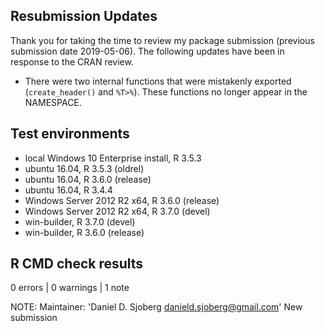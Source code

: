 ## Resubmission Updates

Thank you for taking the time to review my package submission (previous submission date 2019-05-06).  The following updates have been in response to the CRAN review.  

* There were two internal functions that were mistakenly exported (`create_header()` and `%T>%`).  These functions no longer appear in the NAMESPACE.
  

## Test environments
* local Windows 10 Enterprise install, R 3.5.3
* ubuntu 16.04, R 3.5.3 (oldrel)
* ubuntu 16.04, R 3.6.0 (release)
* ubuntu 16.04, R 3.4.4 
* Windows Server 2012 R2 x64, R 3.6.0 (release)
* Windows Server 2012 R2 x64, R 3.7.0 (devel) 
* win-builder, R 3.7.0 (devel) 
* win-builder, R 3.6.0 (release)

## R CMD check results

0 errors | 0 warnings | 1 note

NOTE:
Maintainer: 'Daniel D. Sjoberg <danield.sjoberg@gmail.com>'
New submission

